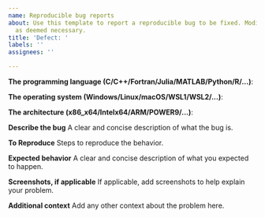 ```yaml
---
name: Reproducible bug reports
about: Use this template to report a reproducible bug to be fixed. Modify the template
  as deemed necessary.
title: 'Defect: '
labels: ''
assignees: ''

---
```


**The programming language (C/C++/Fortran/Julia/MATLAB/Python/R/...)**: 

**The operating system (Windows/Linux/macOS/WSL1/WSL2/...)**: 

**The architecture (x86_x64/Intelx64/ARM/POWER9/...)**: 

**Describe the bug**
A clear and concise description of what the bug is.

**To Reproduce**
Steps to reproduce the behavior.

**Expected behavior**
A clear and concise description of what you expected to happen.

**Screenshots, if applicable**
If applicable, add screenshots to help explain your problem.

**Additional context**
Add any other context about the problem here.
